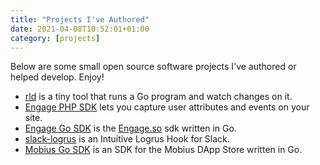 ```yaml
---
title: "Projects I've Authored"
date: 2021-04-08T10:52:01+01:00
category: [projects]
---
```

Below are some small open source software projects I've authored or helped develop. Enjoy!

- [rld](https://github.com/codehakase/rld) is a tiny tool that runs a Go program and watch changes on it.
- [Engage PHP SDK](https://github.com/engage-so/engage-php) lets you capture user attributes and events on your site.
- [Engage Go SDK](https://github.com/codehakase/engage-go) is the [Engage.so](https://engage.so) sdk written in Go.
- [slack-logrus](https://github.com/codehakase/slack-logrus) is an Intuitive Logrus Hook for Slack.
- [Mobius Go SDK](https://github.com/codehakase/mobius-client-go) is an SDK for the Mobius DApp Store written in Go.
